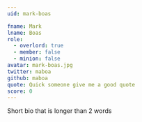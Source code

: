```yaml
---
uid: mark-boas

fname: Mark
lname: Boas
role:
  - overlord: true
  - member: false
  - minion: false
avatar: mark-boas.jpg
twitter: maboa
github: maboa
quote: Quick someone give me a good quote
score: 0
---
```


Short bio that is longer than 2 words
